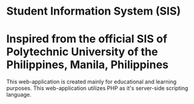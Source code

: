 # Student Information System (SIS)
# Inspired from the official SIS of Polytechnic University of the Philippines, Manila, Philippines

This web-application is created mainly for educational and learning purposes. This web-application utilizes PHP as it's server-side scripting language.
